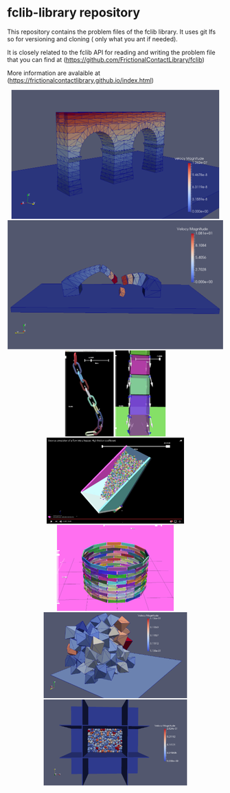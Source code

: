 fclib-library repository
========================

This repository contains the problem files of the fclib library. It uses git lfs so for versioning and cloning ( only what you ant if needed).

It is closely related to the fclib API for reading and writing the problem file that you can find at (https://github.com/FrictionalContactLibrary/fclib)

More information are avalaible at (https://frictionalcontactlibrary.github.io/index.html)

<div align="center">
        <img height="300px" src="./Aqueduct_PR/Aqueduc_PR.png" alt="About screen" title="Aqueduct.png"</img>
        <img height="300px" src="./Bridge_PR/Bridge_PR_1.png" alt="About screen" title="Bridge_PR_1.png"</img><br/>
        <img height="200px" src="./Chain/Chains.png" alt="About screen" title="Chains.png"</img>
        <img height="200px" src="./BoxesStack/BoxesStack2.png" alt="About screen" title="BoxesStack2.png"</img>
        <img height="200px" src="./Chute_local_problems/Chute_1000_light.jpg" alt="About screen" title="BoxesStack2.png"</img>
        <img height="200px" src="./KaplasTower/KaplasTower.png" alt="About screen" title="BoxesStack2.png"</img>
        <img height="200px" src="./100_PR_PerioBox/100_PR_PerioBox.png" alt="About screen" title="100_PR_Periobox.png"</img>
        <img height="200px" src="./945_SP_Box_PL/945_SP_Box_PL.png" alt="About screen" title="945_SP_Box_PL.png"</img>
</div>

